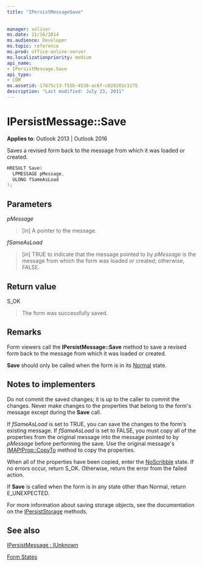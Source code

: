 ```yaml
---
title: "IPersistMessageSave"
 
 
manager: soliver
ms.date: 11/16/2014
ms.audience: Developer
ms.topic: reference
ms.prod: office-online-server
ms.localizationpriority: medium
api_name:
- IPersistMessage.Save
api_type:
- COM
ms.assetid: 17875c13-f55b-4538-ac6f-c020281c3175
description: "Last modified: July 23, 2011"
---
```


# IPersistMessage::Save

  
  
**Applies to**: Outlook 2013 | Outlook 2016 
  
Saves a revised form back to the message from which it was loaded or created.
  
```cpp
HRESULT Save(
  LPMESSAGE pMessage,
  ULONG fSameAsLoad
);
```

## Parameters

 _pMessage_
  
> [in] A pointer to the message.
    
 _fSameAsLoad_
  
> [in] TRUE to indicate that the message pointed to by  _pMessage_ is the message from which the form was loaded or created; otherwise, FALSE. 
    
## Return value

S_OK 
  
> The form was successfully saved.
    
## Remarks

Form viewers call the **IPersistMessage::Save** method to save a revised form back to the message from which it was loaded or created. 
  
 **Save** should only be called when the form is in its [Normal](normal-state.md) state. 
  
## Notes to implementers

Do not commit the saved changes; it is up to the caller to commit the changes. Never make changes to the properties that belong to the form's message except during the **Save** call. 
  
If  _fSameAsLoad_ is set to TRUE, you can save the changes to the form's existing message. If  _fSameAsLoad_ is set to FALSE, you must copy all of the properties from the original message into the message pointed to by  _pMessage_ before performing the save. Use the original message's [IMAPIProp::CopyTo](imapiprop-copyto.md) method to copy the properties. 
  
When all of the properties have been copied, enter the [NoScribble](noscribble-state.md) state. If no errors occur, return S_OK. Otherwise, return the error from the failed action. 
  
If **Save** is called when the form is in any state other than Normal, return E_UNEXPECTED. 
  
For more information about saving storage objects, see the documentation on the [IPersistStorage](https://msdn.microsoft.com/library/1c1a20fc-c101-4cbc-a7a6-30613aa387d7%28Office.15%29.aspx) methods. 
  
## See also



[IPersistMessage : IUnknown](ipersistmessageiunknown.md)


[Form States](form-states.md)

